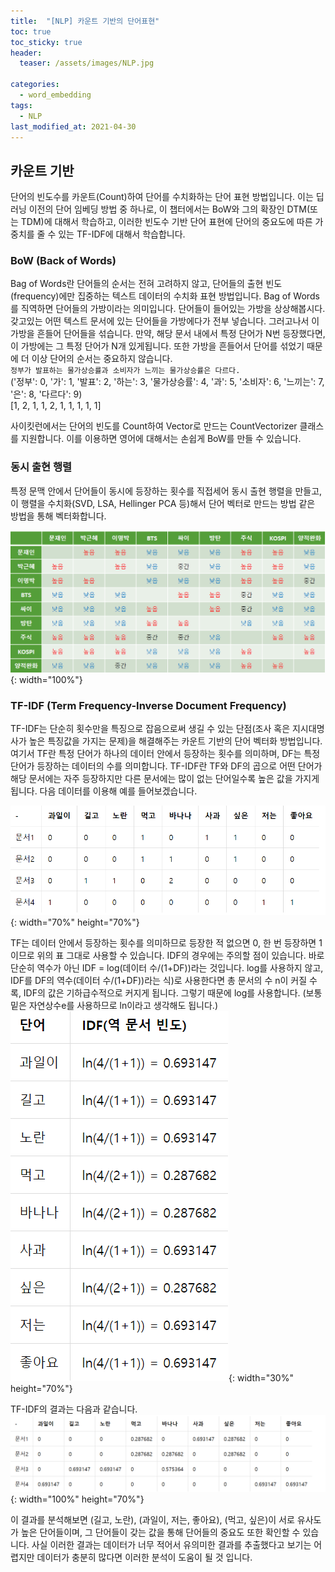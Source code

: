 ```yaml
---
title:  "[NLP] 카운트 기반의 단어표현"
toc: true
toc_sticky: true
header:
  teaser: /assets/images/NLP.jpg

categories:
  - word_embedding
tags:
  - NLP
last_modified_at: 2021-04-30
---  
```


## 카운트 기반  
단어의 빈도수를 카운트(Count)하여 단어를 수치화하는 단어 표현 방법입니다. 이는 딥러닝 이전의 단어 임베딩 방법 중 하나로, 이 챕터에서는 BoW와 그의 확장인 DTM(또는 TDM)에 대해서 학습하고, 이러한 빈도수 기반 단어 표현에 단어의 중요도에 따른 가중치를 줄 수 있는 TF-IDF에 대해서 학습합니다.


### BoW (Back of Words)  
Bag of Words란 단어들의 순서는 전혀 고려하지 않고, 단어들의 출현 빈도(frequency)에만 집중하는 텍스트 데이터의 수치화 표현 방법입니다. Bag of Words를 직역하면 단어들의 가방이라는 의미입니다. 단어들이 들어있는 가방을 상상해봅시다. 갖고있는 어떤 텍스트 문서에 있는 단어들을 가방에다가 전부 넣습니다. 그러고나서 이 가방을 흔들어 단어들을 섞습니다. 만약, 해당 문서 내에서 특정 단어가 N번 등장했다면, 이 가방에는 그 특정 단어가 N개 있게됩니다. 또한 가방을 흔들어서 단어를 섞었기 때문에 더 이상 단어의 순서는 중요하지 않습니다.  
`정부가 발표하는 물가상승률과 소비자가 느끼는 물가상승률은 다르다.`  
('정부': 0, '가': 1, '발표': 2, '하는': 3, '물가상승률': 4, '과': 5, '소비자': 6, '느끼는': 7, '은': 8, '다르다': 9)  
[1, 2, 1, 1, 2, 1, 1, 1, 1, 1]   

사이킷런에서는 단어의 빈도를 Count하여 Vector로 만드는 CountVectorizer 클래스를 지원합니다. 이를 이용하면 영어에 대해서는 손쉽게 BoW를 만들 수 있습니다.

### 동시 출현 행렬  
특정 문맥 안에서 단어들이 동시에 등장하는 횟수를 직접세어 동시 출현 행렬을 만들고, 이 행렬을 수치화(SVD, LSA, Hellinger PCA 등)해서 단어 벡터로 만드는 방법 같은 방법을 통해 벡터화합니다.    

![](/assets/images/co_occurence.png){: width="100%"}  


### TF-IDF (Term Frequency-Inverse Document Frequency)  
TF-IDF는 단순히 횟수만을 특징으로 잡음으로써 생길 수 있는 단점(조사 혹은 지시대명사가 높은 특징값을 가지는 문제)을 해결해주는 카운트 기반의 단어 벡터화 방법입니다. 여기서 TF란 특정 단어가 하나의 데이터 안에서 등장하는 횟수를 의미하며, DF는 특정 단어가 등장하는 데이터의 수를 의미합니다. TF-IDF란 TF와 DF의 곱으로 어떤 단어가 해당 문서에는 자주 등장하지만 다른 문서에는 많이 없는 단어일수록 높은 값을 가지게 됩니다. 다음 데이터를 이용해 예를 들어보겠습니다.  

![](/assets/images/TF-IDF_1.png){: width="70%" height="70%"}  

TF는 데이터 안에서 등장하는 횟수를 의미하므로 등장한 적 없으면 0, 한 번 등장하면 1이므로 위의 표 그대로 사용할 수 있습니다. IDF의 경우에는 주의할 점이 있습니다. 바로 단순히 역수가 아닌 IDF = log(데이터 수/(1+DF))라는 것입니다. log를 사용하지 않고, IDF를 DF의 역수(데이터 수/(1+DF))라는 식)로 사용한다면 총 문서의 수 n이 커질 수록, IDF의 값은 기하급수적으로 커지게 됩니다. 그렇기 때문에 log를 사용합니다. (보통 밑은 자연상수e를 사용하므로 ln이라고 생각해도 됩니다.)  
![](/assets/images/TF-IDF_2.png){: width="30%" height="70%"}  

TF-IDF의 결과는 다음과 같습니다.  
![](/assets/images/TF-IDF_3.png){: width="100%" height="70%"}  

이 결과를 분석해보면 (길고, 노란), (과일이, 저는, 좋아요), (먹고, 싶은)이 서로 유사도가 높은 단어들이며, 그 단어들이 갖는 값을 통해 단어들의 중요도 또한 확인할 수 있습니다. 사실 이러한 결과는 데이터가 너무 적어서 유의미한 결과를 추출했다고 보기는 어렵지만 데이터가 충분히 많다면 이러한 분석이 도움이 될 것 입니다.  